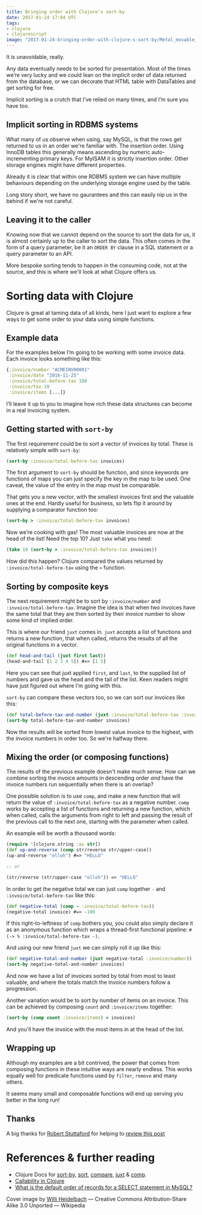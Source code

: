```yaml
---
title: Bringing order with Clojure's sort-by
date: 2017-01-24 17:04 UTC
tags:
- clojure
- clojurescript
image: "2017-01-24-bringing-order-with-clojure-s-sort-by/Metal_movable_type.jpg"
---
```


It is unavoidable, really.

Any data eventually needs to be sorted for presentation. Most of the times we’re very lucky and we could lean on the implicit order of data returned from the database, or we can decorate that HTML table with DataTables and get sorting for free.

Implicit sorting is a crutch that I’ve relied on many times, and I’m sure you have too.

## Implicit sorting in RDBMS systems

What many of us observe when using, say MySQL, is that the rows get returned to us in an order we're familiar with. The insertion order. Using InnoDB tables this generally means ascending by numeric auto-incrementing primary keys. For MyISAM it is strictly insertion order. Other storage engines might have different properties.

Already it is clear that within one RDBMS system we can have multiple behaviours depending on the underlying storage engine used by the table.

Long story short, we have no gaurantees and this can easily nip us in the behind if we're not careful.

## Leaving it to the caller

Knowing now that we cannot depend on the source to sort the data for us, it is almost certainly up to the caller to sort the data. This often comes in the form of a query parameter, be it an `ORDER BY` clause in a SQL statement or a query parameter to an API.

More bespoke sorting tends to happen in the consuming code, not at the source, and this is where we'll look at what Clojure offers us.

# Sorting data with Clojure

Clojure is great at taming data of all kinds, here I just want to explore a few ways to get some order to your data using simple functions.

## Example data

For the examples below I’m going to be working with some invoice data. Each invoice looks something like this:

~~~clojure
{:invoice/number "ACMEINV00001"
 :invoice/date "2016-11-25"
 :invoice/total-before-tax 100
 :invoice/tax 10
 :invoice/items [...]}
~~~

I’ll leave it up to you to imagine how rich these data structures can become in a real invoicing system.

## Getting started with `sort-by`

The first requirement could be to sort a vector of invoices by total. These is relatively simple with `sort-by`:

~~~clojure
(sort-by :invoice/total-before-tax invoices)
~~~

The first argument to `sort-by` should be function, and since keywords are functions of maps you can just specify the key in the map to be used. One caveat, the value of the entry in the map must be comparable.

That gets you a new vector, with the smallest invoices first and the valuable ones at the end. Hardly useful for business, so lets flip it around by supplying a comparator function too:

~~~clojure
(sort-by > :invoice/total-before-tax invoices)
~~~

Now we’re cooking with gas! The most valuable invoices are now at the head of the list! Need the top 10? Just `take` what you need:

~~~clojure
(take 10 (sort-by > :invoice/total-before-tax invoices))
~~~

How did this happen? Clojure compared the values returned by `:invoice/total-before-tax` using the `>` function.

## Sorting by composite keys

The next requirement might be to sort by `:invoice/number` and `:invoice/total-before-tax`. Imagine the idea is that when two invoices have the same total that they are then sorted by their invoice number to show some kind of implied order.

This is where our friend `juxt` comes in. `juxt` accepts a list of functions and returns a new function, that when called, returns the results of all the original functions in a vector.

~~~clojure
(def head-and-tail (juxt first last))
(head-and-tail [1 2 3 4 5]) #=> [1 5]
~~~

Here you can see that juxt applied `first`, and `last`, to the supplied list of numbers and gave us the head and the tail of the list. Keen readers might have just figured out where I’m going with this.

`sort-by` can compare these vectors too, so we can sort our invoices like this:

~~~clojure
(def total-before-tax-and-number (juxt :invoice/total-before-tax :invoice/number))
(sort-by total-before-tax-and-number invoices)
~~~

Now the results will be sorted from lowest value invoice to the highest, with the invoice numbers in order too. So we're halfway there.

## Mixing the order (or composing functions)

The results of the previous example doesn't make much sense. How can we combine sorting the invoice amounts in descending order _and_ have the invoice numbers run sequentially when there is an overlap?

One possible solution is to use `comp`, and make a new function that will return the value of `:invoice/total-before-tax` as a negative number. `comp` works by accepting a list of functions and returning a new function, which when called, calls the arguments from right to left and passing the result of the previous call to the next one, starting with the parameter when called.

An example will be worth a thousand words:

~~~clojure
(require '[clojure.string :as str])
(def up-and-reverse (comp str/reverse str/upper-case))
(up-and-reverse "elloh") #=> "HELLO"

;; or

(str/reverse (str/upper-case "elloh")) => "HELLO"
~~~

In order to get the negative total we can just `comp` together `-` and `:invoice/total-before-tax` like this:

~~~clojure
(def negative-total (comp - :invoice/total-before-tax))
(negative-total invoice) #=> -100
~~~

If this right-to-leftness of `comp` bothers you, you could also simply declare it as an anonymous function which wraps a thread-first functional pipeline: `#(-> % :invoice/total-before-tax -)`.

And using our new friend `juxt` we can simply roll it up like this:

~~~clojure
(def negative-total-and-number (juxt negative-total :invoice/number))
(sort-by negative-total-and-number invoices)
~~~

And now we have a list of invoices sorted by total from most to least valuable, and where the totals match the invoice numbers follow a progression.

Another variation would be to sort by number of items on an invoice. This can be achieved by composing `count` and `:invoice/items` together:

~~~clojure
(sort-by (comp count :invoice/items) > invoices)
~~~

And you'll have the invoice with the most items in at the head of the list.

## Wrapping up

Although my examples are a bit contrived, the power that comes from composing functions in these intuitive ways are nearly endless. This works equally well for predicate functions used by `filter`, `remove` and many others.

It seems many small and composable functions will end up serving you better in the long run!

## Thanks

A big thanks for [Robert Stuttaford](http://www.stuttaford.me/) for helping to [review this post](https://github.com/kennethkalmer/opensourcery.co.za/pull/2)

# References & further reading

* Clojure Docs for [sort-by](http://clojuredocs.org/clojure.core/sort-by), [sort](http://clojuredocs.org/clojure.core/sort), [compare](http://clojuredocs.org/clojure.core/compare), [juxt](http://clojuredocs.org/clojure.core/juxt) & [comp](http://clojuredocs.org/clojure.core/comp).
* [Callability in Clojure](https://camdez.com/blog/2012/03/21/callability-in-clojure/)
* [What is the default order of records for a SELECT statement in MySQL?](http://dba.stackexchange.com/questions/6051/what-is-the-default-order-of-records-for-a-select-statement-in-mysql)


Cover image by [Willi Heidelbach](https://en.wikipedia.org/wiki/Sorting#/media/File:Metal_movable_type.jpg) &mdash; Creative Commons Attribution-Share Alike 3.0 Unported &mdash; Wikipedia
